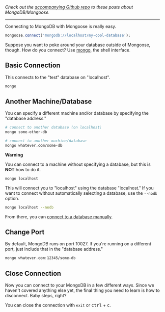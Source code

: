 *Check out the [accompanying Github repo](https://github.com/reergymerej/lets-get-m) to these posts about MongoDB/Mongoose.*
***

Connecting to MongoDB with Mongoose is really easy.

```js
mongoose.connect('mongodb://localhost/my-cool-database');
```

Suppose you want to poke around your database outside of Mongoose, though.  How do you connect?  Use [mongo](http://docs.mongodb.org/manual/reference/program/mongo/#bin.mongo), the shell interface.

## Basic Connection

This connects to the "test" database on "localhost".

```sh
mongo
```

## Another Machine/Database

You can specify a different machine and/or database by specifying the "database address."

```sh
# connect to another database (on localhost)
mongo some-other-db

# connect to another machine/database
mongo whatever.com/some-db
```

**Warning**

You can connect to a machine without specifying a database, but this is **NOT** how to do it.

```sh
mongo localhost
```

This will connect you to "localhost" using the database "localhost."  If you want to connect without automatically selecting a database, use the `--nodb` option.

```sh
mongo localhost --nodb
```

From there, you can [connect to a database manually](http://docs.mongodb.org/manual/tutorial/write-scripts-for-the-mongo-shell/#mongo-shell-new-connections).

## Change Port

By default, MongoDB runs on port 10027.  If you're running on a different port, just include that in the "database address."

```sh
mongo whatever.com:12345/some-db
```

## Close Connection

Now you can connect to your MongoDB in a few different ways.  Since we haven't covered anything else yet, the final thing you need to learn is how to disconnect.  Baby steps, right?

You can close the connection with `exit` or <kbd>ctrl</kbd> + <kbd>c</kbd>.